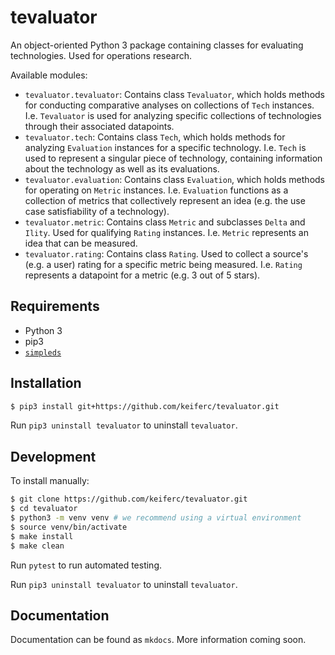 # tevaluator

An object-oriented Python 3 package containing classes for evaluating technologies. Used for operations research.

Available modules:

- `tevaluator.tevaluator`: Contains class `Tevaluator`, which holds methods for
  conducting comparative analyses on collections of `Tech` instances. I.e.
  `Tevaluator` is used for analyzing specific collections of technologies through their associated datapoints.
- `tevaluator.tech`: Contains class `Tech`, which holds methods for analyzing 
  `Evaluation` instances for a specific technology. I.e. `Tech` is used to represent a singular piece of technology, containing information about the technology as well as its evaluations.
- `tevaluator.evaluation`: Contains class `Evaluation`, which holds methods for
  operating on `Metric` instances. I.e. `Evaluation` functions as a collection 
  of metrics that collectively represent an idea (e.g. the use case 
  satisfiability of a technology).
- `tevaluator.metric`: Contains class `Metric` and subclasses `Delta` and 
  `Ility`. Used for qualifying `Rating` instances. I.e. `Metric` represents an 
  idea that can be measured.
- `tevaluator.rating`: Contains class `Rating`. Used to collect a source's 
  (e.g. a user) rating for a specific metric being measured. I.e. `Rating` 
  represents a datapoint for a metric (e.g. 3 out of 5 stars).


## Requirements

- Python 3
- pip3
- [`simpleds`](https://github.com/keiferc/simpleds)


## Installation

```bash
$ pip3 install git+https://github.com/keiferc/tevaluator.git
```

Run `pip3 uninstall tevaluator` to uninstall `tevaluator`.


## Development

To install manually:

```bash
$ git clone https://github.com/keiferc/tevaluator.git
$ cd tevaluator
$ python3 -m venv venv # we recommend using a virtual environment
$ source venv/bin/activate
$ make install
$ make clean
```

Run `pytest` to run automated testing.

Run `pip3 uninstall tevaluator` to uninstall `tevaluator`.

## Documentation

Documentation can be found as `mkdocs`. More information coming soon.
